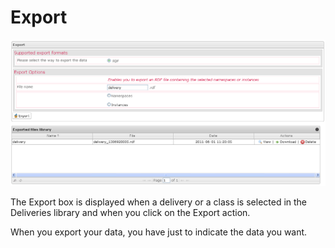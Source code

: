 <!--
created_at: '2012-04-12 19:10:41'
updated_at: '2013-03-13 14:09:25'
authors:
    - 'Jérôme Bogaerts'
contributors:
    - 'Sophie Doublet'
tags:
    - Deliveries
-->

Export
======

![](../resources/deliveries-export.png)

The Export box is displayed when a delivery or a class is selected in the Deliveries library and when you click on the Export action.

When you export your data, you have just to indicate the data you want.


